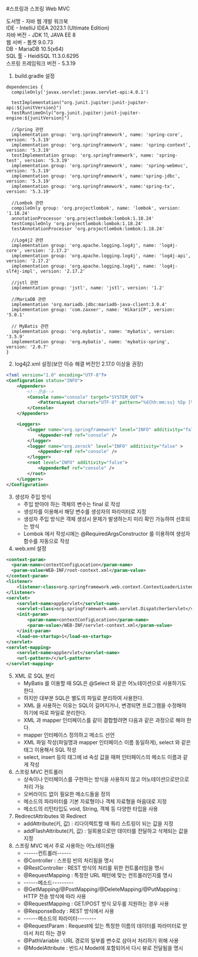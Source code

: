 #스프링과 스프링 Web MVC  

도서명 - 자바 웹 개발 워크북  
IDE - IntelliJ IDEA 2023.1 (Ultimate Edition)  
자바 버전 - JDK 11, JAVA EE 8  
웹 서버 - 톰캣 9.0.73  
DB - MariaDB 10.5(x64)  
SQL 툴 - HeidiSQL 11.3.0.6295  
스프링 프레임워크 버전 - 5.3.19

1. build.gradle 설정
```
dependencies {
  compileOnly('javax.servlet:javax.servlet-api:4.0.1')

  testImplementation("org.junit.jupiter:junit-jupiter-api:${junitVersion}")
  testRuntimeOnly("org.junit.jupiter:junit-jupiter-engine:${junitVersion}")
  
  //Spring 관련
  implementation group: 'org.springframework', name: 'spring-core', version: '5.3.19'
  implementation group: 'org.springframework', name: 'spring-context', version: '5.3.19'
  testImplementation group: 'org.springframework', name: 'spring-test', version: '5.3.19'
  implementation group: 'org.springframework', name: 'spring-webmvc', version: '5.3.19'
  implementation group: 'org.springframework', name:'spring-jdbc', version: '5.3.19'
  implementation group: 'org.springframework', name:'spring-tx', version: '5.3.19'
  
  //Lombok 관련
  compileOnly group: 'org.projectlombok', name: 'lombok', version: '1.18.24'
  annotationProcessor 'org.projectlombok:lombok:1.18.24'
  testCompileOnly 'org.projectlombok:lombok:1.18.24'
  testAnnotationProcessor 'org.projectlombok:lombok:1.18.24'
  
  //Log4j2 관련
  implementation group: 'org.apache.logging.log4j', name: 'log4j-core', version: '2.17.2'
  implementation group: 'org.apache.logging.log4j', name: 'log4j-api', version: '2.17.2'
  implementation group: 'org.apache.logging.log4j', name: 'log4j-slf4j-impl', version: '2.17.2'
  
  //jstl 관련
  implementation group: 'jstl', name: 'jstl', version: '1.2'
  
  //MariaDB 관련
  implementation 'org.mariadb.jdbc:mariadb-java-client:3.0.4'
  implementation group: 'com.zaxxer', name: 'HikariCP', version: '5.0.1'
  
  // MyBatis 관련
  implementation group: 'org.mybatis', name: 'mybatis', version: '3.5.9'
  implementation group: 'org.mybatis', name: 'mybatis-spring', version: '2.0.7'
}
```
2. log4j2.xml 설정(보안 이슈 해결 버전인 2.17.0 이상을 권장)
```xml
<?xml version="1.0" encoding="UTF-8"?>
<Configuration status="INFO">
    <Appenders>
        <!--콘솔-->
        <Console name="console" target="SYSTEM_OUT">
            <PatternLayout charset="UTF-8" pattern="%d{hh:mm:ss} %5p [%c] %m%n" />
        </Console>
    </Appenders>

    <Loggers>
        <logger name="org.springframework" level="INFO" additivity="false" >
            <Appender-ref ref="console" />
        </logger>
        <logger name="org.zerock" level="INFO" additivity="false" >
            <Appender-ref ref="console" />
        </logger>
        <root level="INFO" additivity="false">
            <AppenderRef ref="console" />
        </root>
    </Loggers>
</Configuration>
```
3. 생성자 주입 방식
    * 주입 받아야 하는 객체의 변수는 final 로 작성
    * 생성자를 이용해서 해당 변수를 생성자의 파라미터로 지정
    * 생성자 주입 방식은 객체 생성시 문제가 발생하는지 미리 확인 가능하여 선호되는 방식
    * Lombok 에서 작성시에는 @RequiredArgsConstructor 를 이용하여 생성자 함수를 자동으로 작성
4. web.xml 설정
```xml
<context-param>
  <param-name>contextConfigLocation</param-name>
  <param-value>WEB-INF/root-context.xml</param-value>
</context-param>
<listener>
    <listener-class>org.springframework.web.context.ContextLoaderListener</listener-class>
</listener>
<servlet>
    <servlet-name>appServlet</servlet-name>
    <servlet-class>org.springframework.web.servlet.DispatcherServlet</servlet-class>
    <init-param>
        <param-name>contextConfigLocation</param-name>
        <param-value>/WEB-INF/servlet-context.xml</param-value>
    </init-param>
    <load-on-startup>1</load-on-startup>
</servlet>
<servlet-mapping>
    <servlet-name>appServlet</servlet-name>
    <url-pattern>/</url-pattern>
</servlet-mapping>
```
5. XML 로 SQL 분리 
   * MyBatis 를 이용할 때 SQL은 @Select 와 같은 어노테이션으로 사용하기도 한다.
   * 하지만 대부분 SQL은 별도의 파일로 분리하여 사용한다.
   * XML 을 사용하는 이유는 SQL이 길어지거나, 변경되면 프로그램을 수정해야 하기에 따로 파일로 분리한다.
   * XML 과 mapper 인터페이스를 같이 결합할려면 다음과 같은 과정으로 해야 한다.
   * mapper 인터페이스 정의하고 메소드 선언
   * XML 파일 작성(파일명과 mapper 인터페이스 이름 동일하게), select 와 같은 태그 이용해서 SQL 작성
   * select, insert 등의 태그에 id 속성 값을 매퍼 인터페이스의 메소드 이름과 같게 작성
6. 스프링 MVC 컨트롤러
   * 상속이나 인터페이스를 구현하는 방식을 사용하지 않고 어노테이션으로만으로 처리 가능
   * 오버라이드 없이 필요한 메소드들을 정의
   * 메소드의 파라미터를 기본 자료형이나 객체 자료형을 마음대로 지정
   * 메소드의 리턴타입도 void, String, 객체 등 다양한 타입을 사용
7. RedirectAttributes 와 Redirect
   * addAttribute(키, 값) : 리다이렉트할 때 쿼리 스트링이 되는 값을 지정
   * addFlashAttribute(키, 값) : 일회용으로만 데이터를 전달하고 삭제되는 값을 지정
8. 스프링 MVC 에서 주로 사용하는 어노테이션들
   * ------컨트롤러------
   * @Controller : 스프링 빈의 처리됨을 명시
   * @RestController : REST 방식의 처리를 위한 컨트롤러임을 명시
   * @RequestMapping : 특정한 URL 패턴에 맞는 컨트롤러인지를 명시
   * ------메소드---------
   * @GetMapping/@PostMapping/@DeleteMapping/@PutMapping : HTTP 전송 방식에 따라 사용
   * @RequestMapping : GET/POST 방식 모두를 지원하는 경우 사용
   * @ResponseBody : REST 방식에서 사용
   * ------메소드의 파라미터--------
   * @RequestParam : Request에 있는 특정한 이름의 데이터를 파라미터로 받아서 처리 하는 경우
   * @PathVariable : URL 경로의 일부를 변수로 삼아서 처리하기 위해 사용
   * @ModelAttribute : 반드시 Model에 포함되어서 다시 뷰로 전달됨을 명시
   